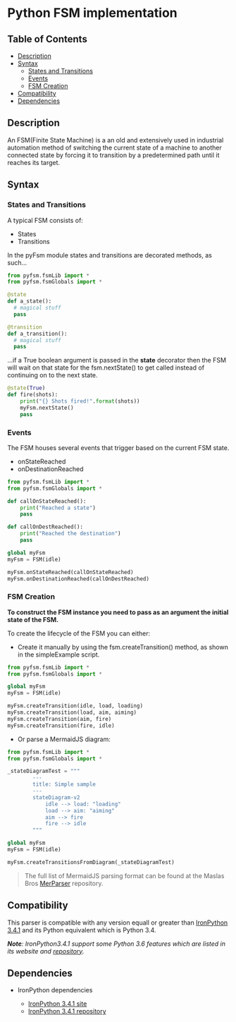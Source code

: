 # Python FSM implementation

## Table of Contents

- [Description](#description)
- [Syntax](#syntax)
  - [States and Transitions](#states-and-transitions)
  - [Events](#events)
  - [FSM Creation](#fsm-creation)
- [Compatibility](#compatibility)
- [Dependencies](#dependencies)

## Description

An FSM(Finite State Machine) is a an old and extensively used in industrial automation method of switching the current state of a machine to another connected state by forcing it to transition by a predetermined path until it reaches its target.

## Syntax

### States and Transitions
A typical FSM consists of:
- States
- Transitions

In the pyFsm module states and transitions are decorated methods, as such...
```python
from pyfsm.fsmLib import *
from pyfsm.fsmGlobals import *

@state
def a_state():
  # magical stuff
  pass

@transition
def a_transition():
  # magical stuff
  pass
```

...if a True boolean argument is passed in the **state** decorator then the FSM will wait on that state for the fsm.nextState() to get called instead of continuing on to the next state.
```python
@state(True)
def fire(shots):
    print("{} Shots fired!".format(shots))
    myFsm.nextState()
    pass
```

### Events

The FSM houses several events that trigger based on the current FSM state.

* onStateReached
* onDestinationReached

```python
from pyfsm.fsmLib import *
from pyfsm.fsmGlobals import *

def callOnStateReached():
    print("Reached a state")
    pass

def callOnDestReached():
    print("Reached the destination")
    pass

global myFsm 
myFsm = FSM(idle)

myFsm.onStateReached(callOnStateReached)
myFsm.onDestinationReached(callOnDestReached)
```

### FSM Creation

**To construct the FSM instance you need to pass as an argument the initial state of the FSM.**

To create the lifecycle of the FSM you can either:
- Create it manually by using the fsm.createTransition() method, as shown in the simpleExample script.
```python
from pyfsm.fsmLib import *
from pyfsm.fsmGlobals import *

global myFsm 
myFsm = FSM(idle)

myFsm.createTransition(idle, load, loading)
myFsm.createTransition(load, aim, aiming)
myFsm.createTransition(aim, fire)
myFsm.createTransition(fire, idle)
```

- Or parse a MermaidJS diagram:
```python
from pyfsm.fsmLib import *
from pyfsm.fsmGlobals import *

_stateDiagramTest = """
        ---
        title: Simple sample
        ---
        stateDiagram-v2
            idle --> load: "loading"
            load --> aim: "aiming"
            aim --> fire
            fire --> idle
        """

global myFsm 
myFsm = FSM(idle)

myFsm.createTransitionsFromDiagram(_stateDiagramTest)
```
> The full list of MermaidJS parsing format can be found at the Maslas Bros [MerParser](https://github.com/MaslasBros/pyStateGram) repository.

## Compatibility

This parser is compatible with any version equall or greater than [IronPython 3.4.1](https://ironpython.net/) and its Python equivalent which is Python 3.4.

*__Note__: IronPython3.4.1 support some Python 3.6 features which are listed in its website and [repository](https://github.com/IronLanguages/ironpython3).*

## Dependencies

* IronPython dependencies 
  
  * [IronPython 3.4.1 site](https://ironpython.net/)
  * [IronPython 3.4.1 repository](https://github.com/IronLanguages/ironpython3)
